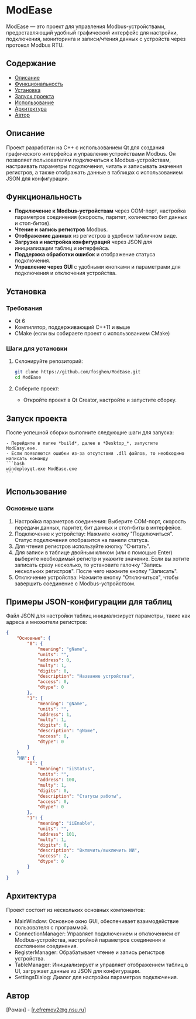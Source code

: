 # ModEase

ModEase — это проект для управления Modbus-устройствами, предоставляющий удобный графический интерфейс для настройки, подключения, мониторинга и записи/чтения данных с устройств через протокол Modbus RTU.

## Содержание

- [Описание](#описание)
- [Функциональность](#функциональность)
- [Установка](#установка)
- [Запуск проекта](#запуск-проекта)
- [Использование](#использование)
- [Архитектура](#архитектура)
- [Автор](#автор)

## Описание

Проект разработан на C++ с использованием Qt для создания графического интерфейса и управления устройствами Modbus. Он позволяет пользователям подключаться к Modbus-устройствам, настраивать параметры подключения, читать и записывать значения регистров, а также отображать данные в таблицах с использованием JSON для конфигурации.

## Функциональность

- **Подключение к Modbus-устройствам** через COM-порт, настройка параметров соединения (скорость, паритет, количество бит данных и стоп-битов).
- **Чтение и запись регистров** Modbus.
- **Отображение данных** из регистров в удобном табличном виде.
- **Загрузка и настройка конфигураций** через JSON для инициализации таблиц и интерфейса.
- **Поддержка обработки ошибок** и отображение статуса подключения.
- **Управление через GUI** с удобными кнопками и параметрами для подключения и отключения устройства.

## Установка

### Требования

- Qt 6
- Компилятор, поддерживающий C++11 и выше
- CMake (если вы собираете проект с использованием CMake)

### Шаги для установки

1. Склонируйте репозиторий:

    ```bash
    git clone https://github.com/fosghen/ModEase.git
    cd ModEase
    ```

2. Соберите проект:
    - Откройте проект в Qt Creator, настройте и запустите сборку.

## Запуск проекта

После успешной сборки выполните следующие шаги для запуска:

	- Перейдите в папке *build*, далее в *Desktop_*, запустите ModEasy.exe.
	- Если появляются ошибки из-за отсутствия .dll файлов, то необходимо написать команду
	```bash
	windeployqt.exe ModEase.exe
	```

## Использование
### Основные шаги

   1. Настройка параметров соединения: Выберите COM-порт, скорость передачи данных, паритет, бит данных и стоп-биты в интерфейсе.
   2. Подключение к устройству: Нажмите кнопку "Подключиться". Статус подключения отобразится на панели статуса.
   3. Для чтения регистров используйте кнопку "Считать".
   4. Для записи в таблице двойным кликом (или с помощью Enter) выберите необходимый регистр и укажите значение. Если вы хотите записать сразу несколько, то установите галочку "Запись нескольких регистров". После чего нажмите кнопку "Записать".
   5. Отключение устройства: Нажмите кнопку "Отключиться", чтобы завершить соединение с Modbus-устройством.

## Примеры JSON-конфигурации для таблиц

Файл JSON для настройки таблиц инициализирует параметры, такие как адреса и множители регистров:
```json
{
    "Основные": {
        "0": {
            "meaning": "gName",
            "units": "",
            "address": 0,
            "multy": 1,
            "digits": 0,
            "description": "Название устройства",
            "access": 0,
            "dtype": 0
        },
        "1": {
            "meaning": "gName",
            "units": "",
            "address": 1,
            "multy": 1,
            "digits": 0,
            "description": "gName",
            "access": 0,
            "dtype": 0
        }
	}
	"ИИ": {
        "0": {
            "meaning": "iiStatus",
            "units": "",
            "address": 100,
            "multy": 1,
            "digits": 0,
            "description": "Статусы работы",
            "access": 0,
            "dtype": 0
        },
        "1": {
            "meaning": "iiEnable",
            "units": "",
            "address": 101,
            "multy": 1,
            "digits": 0,
            "description": "Включить/выключить ИИ",
            "access": 2,
            "dtype": 0
        }
	}
}
```

## Архитектура
Проект состоит из нескольких основных компонентов:

   - MainWindow: Основное окно GUI, обеспечивает взаимодействие пользователя с программой.
   - ConnectionManager: Управляет подключением и отключением от Modbus-устройства, настройкой параметров соединения и состоянием соединения.
   - RegisterManager: Обрабатывает чтение и запись регистров устройства.
   - TableManager: Инициализирует и управляет отображением таблиц в UI, загружает данные из JSON для конфигурации.
   - SettingsDialog: Диалог для настройки параметров подключения.
   

## Автор

[Роман] - [r.efremov2@g.nsu.ru]